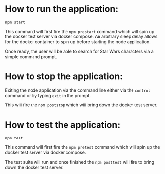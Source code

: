 # How to run the application:

`npm start`

This command will first fire the `npm prestart` command which will spin up the docker test server via docker compose.  An arbitrary sleep delay allows for the docker container to spin up before starting the node application.

Once ready, the user will be able to search for Star Wars characters via a simple command prompt.

# How to stop the application:

Exiting the node application via the command line either via the `control` command or by typing `exit` in the prompt.

This will fire the `npm poststop` which will bring down the docker test server.

# How to test the application:

`npm test`

This command will first fire the `npm pretest` command which will spin up the docker test server via docker compose.

The test suite will run and once finished the `npm posttest` will fire to bring down the docker test server.
